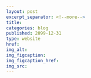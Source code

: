 ```yaml
---
layout: post
excerpt_separator: <!--more-->
title:  
categories: blog
published: 2099-12-31
type: website
href:
img_alt:
img_figcaption:
img_figcaption_href:
img_src:
---
```


